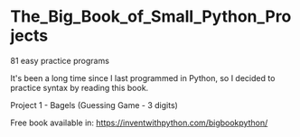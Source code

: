 # The_Big_Book_of_Small_Python_Projects
81 easy practice programs

It's been a long time since I last programmed in Python, so I decided to practice syntax by reading this book.

Project 1 - Bagels (Guessing Game - 3 digits)

Free book available in: https://inventwithpython.com/bigbookpython/

